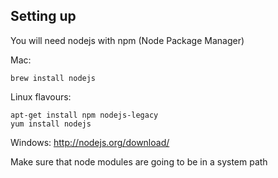 ##  Setting up

You will need nodejs with npm (Node Package Manager)

Mac:
```
brew install nodejs
```
Linux flavours:
```
apt-get install npm nodejs-legacy
yum install nodejs
```
Windows: http://nodejs.org/download/

Make sure that node modules are going to be in a system path 
